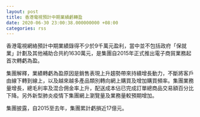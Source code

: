 ```yaml
---
layout: post
title: 香港電視預計中期業績虧轉盈
date: 2020-06-30 23:00:38.000000000 +08:00
categories: rss
---
```


香港電視網絡預計中期業績錄得不少於9千萬元盈利，當中並不包括政府「保就業」計劃及其他補助合共約1630萬元，是集團自2015年正式推出電子商貿業務起首次轉虧為盈。

集團解釋，業績轉虧為盈原因是銷售表現上升趨勢帶來持續增長動力，不斷將客戶由線下轉到線上，以及越來越多產品類別轉向網上購買及增加購買頻率。集團業務量增長，總毛利率及混合佣金率上升，配送成本佔已完成訂單總商品交易額百分比下降。另外新型肺炎疫情下集團網上瀏覽量及業務量較預期增加。

集團披露，自2015至去年，集團累計虧損近17億元。
